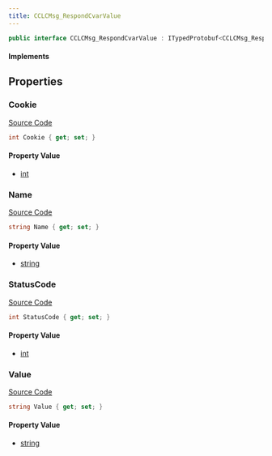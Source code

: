 ```yaml
---
title: CCLCMsg_RespondCvarValue
---
```


```csharp
public interface CCLCMsg_RespondCvarValue : ITypedProtobuf<CCLCMsg_RespondCvarValue>, INativeHandle, INetMessage<CCLCMsg_RespondCvarValue>, IDisposable
```

#### Implements

## Properties

### Cookie

[Source Code](https://github.com/swiftly-solution/swiftlys2/blob/beta/managed/src/SwiftlyS2.Generated/Protobufs/Interfaces/CCLCMsg_RespondCvarValue.cs#L18)

```csharp
int Cookie { get; set; }
```

#### Property Value

- [int](https://learn.microsoft.com/dotnet/api/system.int32)

### Name

[Source Code](https://github.com/swiftly-solution/swiftlys2/blob/beta/managed/src/SwiftlyS2.Generated/Protobufs/Interfaces/CCLCMsg_RespondCvarValue.cs#L24)

```csharp
string Name { get; set; }
```

#### Property Value

- [string](https://learn.microsoft.com/dotnet/api/system.string)

### StatusCode

[Source Code](https://github.com/swiftly-solution/swiftlys2/blob/beta/managed/src/SwiftlyS2.Generated/Protobufs/Interfaces/CCLCMsg_RespondCvarValue.cs#L21)

```csharp
int StatusCode { get; set; }
```

#### Property Value

- [int](https://learn.microsoft.com/dotnet/api/system.int32)

### Value

[Source Code](https://github.com/swiftly-solution/swiftlys2/blob/beta/managed/src/SwiftlyS2.Generated/Protobufs/Interfaces/CCLCMsg_RespondCvarValue.cs#L27)

```csharp
string Value { get; set; }
```

#### Property Value

- [string](https://learn.microsoft.com/dotnet/api/system.string)

